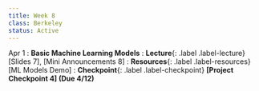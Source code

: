 ```yaml
---
title: Week 8
class: Berkeley
status: Active
---
```



Apr 1
: **Basic Machine Learning Models**
: **Lecture**{: .label .label-lecture} [Slides 7], [Mini Announcements 8]
: **Resources**{: .label .label-resources} [ML Models Demo]
: **Checkpoint**{: .label .label-checkpoint} **[Project Checkpoint 4] (Due 4/12)**
